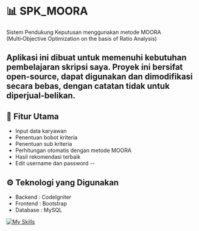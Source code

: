 # 📊 SPK_MOORA

Sistem Pendukung Keputusan menggunakan metode MOORA (Multi‑Objective Optimization on the basis of Ratio Analysis)

Aplikasi ini dibuat untuk memenuhi kebutuhan pembelajaran skripsi saya. Proyek ini bersifat open-source, dapat digunakan dan dimodifikasi secara bebas, dengan catatan tidak untuk diperjual-belikan.
--
## 📌 Fitur Utama
- Input data karyawan
- Penentuan bobot kriteria
- Penentuan sub kriteria
- Perhitungan otomatis dengan metode MOORA
- Hasil rekomendasi terbaik
- Edit username dan password
--
## ⚙️ Teknologi yang Digunakan
- Backend : CodeIgniter
- Frontend : Bootstrap
- Database : MySQL

[![My Skills](https://skillicons.dev/icons?i=html,css,js,php,bootstrap)](https://skillicons.dev)
